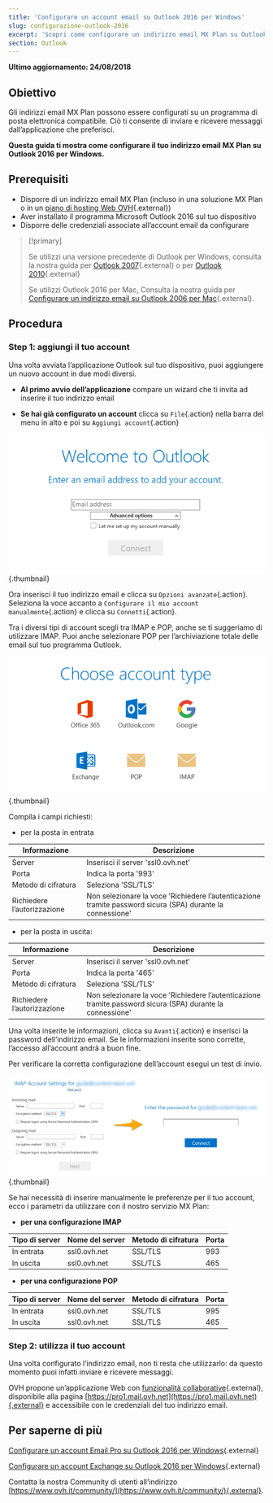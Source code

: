 ```yaml
---
title: 'Configurare un account email su Outlook 2016 per Windows'
slug: configurazione-outlook-2016
excerpt: 'Scopri come configurare un indirizzo email MX Plan su Outlook 2016 per Windows'
section: Outlook
---
```


**Ultimo aggiornamento: 24/08/2018**

## Obiettivo

Gli indirizzi email MX Plan possono essere configurati su un programma di posta elettronica compatibile. Ciò ti consente di inviare e ricevere messaggi dall’applicazione che preferisci.

**Questa guida ti mostra come configurare il tuo indirizzo email MX Plan su Outlook 2016 per Windows.**

## Prerequisiti

- Disporre di un indirizzo email MX Plan (incluso in una soluzione MX Plan o in un [piano di hosting Web OVH](https://www.ovh.it/hosting-web/){.external})
- Aver installato il programma Microsoft Outlook 2016 sul tuo dispositivo
- Disporre delle credenziali associate all’account email da configurare

> [!primary]
>
> Se utilizzi una versione precedente di Outlook per Windows, consulta la nostra guida per [Outlook 2007](https://docs.ovh.com/it/emails/servizio_email_guida_alla_configurazione_di_outlook_2007/){.external} o per [Outlook 2010](https://docs.ovh.com/it/emails/email_condivisa_guida_alla_configurazione_di_outlook_2010/){.external}
>
> Se utilizzi Outlook 2016 per Mac, Consulta la nostra guida per [Configurare un indirizzo email su Outlook 2006 per Mac](https://docs.ovh.com/it/emails/configurazione-outlook-2016-mac/){.external}. 
>

## Procedura

### Step 1: aggiungi il tuo account

Una volta avviata l’applicazione Outlook sul tuo dispositivo, puoi aggiungere un nuovo account in due modi diversi.

- **Al primo avvio dell’applicazione** compare un wizard che ti invita ad inserire il tuo indirizzo email

- **Se hai già configurato un account** clicca su `File`{.action} nella barra del menu in alto e poi su `Aggiungi account`{.action}

![mxplan](images/configuration-outlook-2016-windows-step1.png){.thumbnail}

Ora inserisci il tuo indirizzo email e clicca su `Opzioni avanzate`{.action}. Seleziona la voce accanto a `Configurare il mio account manualmente`{.action} e clicca su `Connetti`{.action}.

Tra i diversi tipi di account scegli tra IMAP e POP, anche se ti suggeriamo di utilizzare IMAP. Puoi anche selezionare POP per l’archiviazione totale delle email sul tuo programma Outlook.

![mxplan](images/configuration-outlook-2016-windows-step2.png){.thumbnail}

Compila i campi richiesti:

- per la posta in entrata

|Informazione|Descrizione|
|---|---|
|Server|Inserisci il server 'ssl0.ovh.net'|
|Porta|Indica la porta '993'|
|Metodo di cifratura|Seleziona 'SSL/TLS'|
|Richiedere l’autorizzazione |Non selezionare la voce 'Richiedere l’autenticazione tramite password sicura (SPA) durante la connessione'|

- per la posta in uscita:

|Informazione|Descrizione|
|---|---|
|Server|Inserisci il server 'ssl0.ovh.net'|
|Porta|Indica la porta '465'|
|Metodo di cifratura|Seleziona 'SSL/TLS'|
|Richiedere l’autorizzazione|Non selezionare la voce 'Richiedere l’autenticazione tramite password sicura (SPA) durante la connessione'|

Una volta inserite le informazioni, clicca su `Avanti`{.action} e inserisci la password dell’indirizzo email. Se le informazioni inserite sono corrette, l’accesso all’account andrà a buon fine.

Per verificare la corretta configurazione dell’account esegui un test di invio.

![mxplan](images/configuration-outlook-2016-windows-step3.png){.thumbnail}

Se hai necessità di inserire manualmente le preferenze per il tuo account, ecco i parametri da utilizzare con il nostro servizio MX Plan: 

- **per una configurazione IMAP**

|Tipo di server |Nome del server|Metodo di cifratura|Porta|
|---|---|---|---|
|In entrata|ssl0.ovh.net|SSL/TLS|993|
|In uscita|ssl0.ovh.net|SSL/TLS|465|

- **per una configurazione POP**

|Tipo di server |Nome del server|Metodo di cifratura|Porta|
|---|---|---|---|
|In entrata|ssl0.ovh.net|SSL/TLS|995|
|In uscita|ssl0.ovh.net|SSL/TLS|465|

### Step 2: utilizza il tuo account

Una volta configurato l’indirizzo email, non ti resta che utilizzarlo: da questo momento puoi infatti inviare e ricevere messaggi.

OVH propone un’applicazione Web con [funzionalità collaborative](https://www.ovh.it/emails/){.external}, disponibile alla pagina [https://pro1.mail.ovh.net](https://pro1.mail.ovh.net){.external} e accessibile con le credenziali del tuo indirizzo email.

## Per saperne di più

[Configurare un account Email Pro su Outlook 2016 per Windows](https://docs.ovh.com/it/emails-pro/configurazione-outlook-2016/){.external}

[Configurare un account Exchange su Outlook 2016 per Windows](https://docs.ovh.com/it/microsoft-collaborative-solutions/configurazione-exchange-outlook-2016-windows/){.external}

Contatta la nostra Community di utenti all’indirizzo [https://www.ovh.it/community/](https://www.ovh.it/community/){.external}.